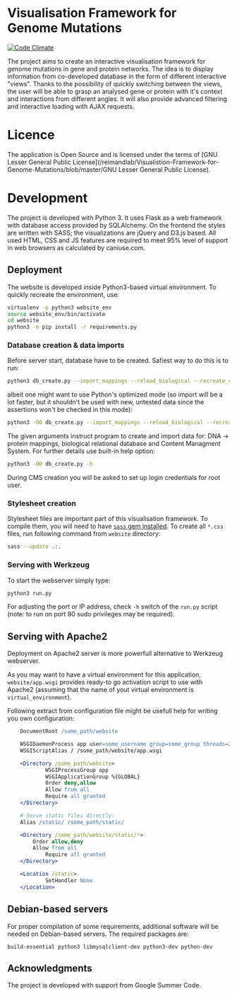# Visualisation Framework for Genome Mutations
[![Code Climate](https://codeclimate.com/github/reimandlab/Visualistion-Framework-for-Genome-Mutations/badges/gpa.svg)](https://codeclimate.com/github/reimandlab/Visualistion-Framework-for-Genome-Mutations)

The project aims to create an interactive visualisation framework for genome mutations in gene and protein networks. The idea is to display information from co-developed database in the form of different interactive "views". Thanks to the possibility of quickly switching between the views, the user will be able to grasp an analysed gene or protein with it's context and interactions from different angles. It will also provide advanced filtering and interactive loading with AJAX requests. 

# Licence

The application is Open Source and is licensed under the terms of [GNU Lesser General Public License](/reimandlab/Visualistion-Framework-for-Genome-Mutations/blob/master/GNU Lesser General Public License).

# Development

The project is developed with Python 3. It uses Flask as a web framework with database access provided by SQLAlchemy. On the frontend the styles are written with SASS; the visualizations are jQuery and D3.js based.
All used HTML, CSS and JS features are required to meet 95% level of support in web browsers as calculated by caniuse.com.

## Deployment

The website is developed inside Python3-based virtual environment. To quickly recreate the environment, use:

```bash
virtualenv -p python3 website_env
source website_env/bin/activate
cd website
python3 -m pip install -r requirements.py
```

### Database creation & data imports

Before server start, database have to be created. Safiest way to do this is to run:
```bash
python3 db_create.py --import_mappings --reload_biological --recreate_cms
```

albeit one might want to use Python's optimized mode (so import will be a lot faster, but it shouldn't be used with new, untested data since the assertions won't be checked in this mode):
```bash
python3 -OO db_create.py --import_mappings --reload_biological --recreate_cms
```

The given arguments instruct program to create and import data for: DNA -> protein mappings, biological relational database and Content Managment System. For further details use built-in help option:

```bash
python3 -OO db_create.py -h
```

During CMS creation you will be asked to set up login credentials for root user.

### Stylesheet creation
Stylesheet files are important part of this visualisation framework. To compile them, you will need to have [`sass` gem installed](http://sass-lang.com/install).
To create all `*.css` files, run following command from `website` directory:

```bash
sass --update .:.
```

### Serving with Werkzeug

To start the webserver simply type:
```bash
python3 run.py
```

For adjusting the port or IP address, check `-h` switch of the `run.py` script
(note: to run on port 80 sudo privileges may be required).

## Serving with Apache2

Deployment on Apache2 server is more powerfull alternative to Werkzeug webserver.

As you may want to have a virtual environment for this application, `website/app.wsgi` provides ready-to go activation script to use with Apache2 (assuming that the name of yout virtual environment is `virtual_environment`).

Following extract from configuration file might be usefull help for writing you own configuration:


```apache
    DocumentRoot /some_path/website

    WSGIDaemonProcess app user=some_username group=some_group threads=2
    WSGIScriptAlias / /some_path/website/app.wsgi

    <Directory /some_path/website>
            WSGIProcessGroup app 
            WSGIApplicationGroup %{GLOBAL}
            Order deny,allow
            Allow from all
            Require all granted
    </Directory>

    # Serve static files directly:
    Alias /static/ /some_path/static/

    <Directory /some_path/website/static/*>
        Order allow,deny
        Allow from all
            Require all granted
    </Directory>

    <Location /static>
            SetHandler None
    </Location>
```

## Debian-based servers

For proper compilation of some requirements, additional software will be needed on Debian-based servers. The required packages are:
```
build-essential python3 libmysqlclient-dev python3-dev python-dev
```

## Acknowledgments

The project is developed with support from Google Summer Code.
